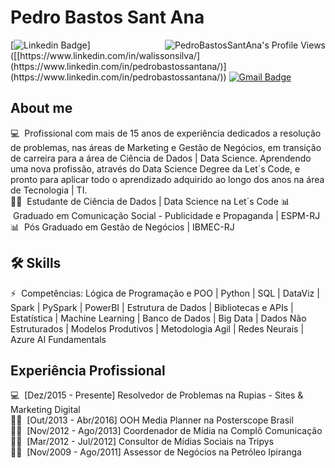 # Pedro Bastos Sant Ana

<img align="right" src="https://komarev.com/ghpvc/?username=pedrobsantana" alt="PedroBastosSantAna's Profile Views" />

[![Linkedin Badge](https://img.shields.io/badge/LinkedIn-PedroBastosSantAna-blue?style=flat-square&logo=Linkedin&logoColor=white&link=[https://www.linkedin.com/in/walissonsilva/](https://www.linkedin.com/in/pedrobastossantana/))]([[https://www.linkedin.com/in/walissonsilva/](https://www.linkedin.com/in/pedrobastossantana/)](https://www.linkedin.com/in/pedrobastossantana/)) 
[![Gmail Badge](https://img.shields.io/badge/-pedrosan84@gmail.com-c14438?style=flat-square&logo=Gmail&logoColor=white&link=mailto:pedrosan84@gmail.com)](mailto:pedrosan84@gmail.com)

## About me

💻 &nbsp;Profissional com mais de 15 anos de experiência dedicados a resolução de problemas, nas áreas de Marketing e Gestão de Negócios, em transição de carreira para a área de Ciência de Dados | Data Science. Aprendendo uma nova profissão, através do Data Science Degree da Let´s Code, e pronto para aplicar todo o aprendizado adquirido ao longo dos anos na área de Tecnologia | TI.  
👨‍🏫 &nbsp;Estudante de Ciência de Dados | Data Science na Let´s Code
📊 &nbsp;Graduado em Comunicação Social - Publicidade e Propaganda | ESPM-RJ  
📊 &nbsp;Pós Graduado em Gestão de Negócios | IBMEC-RJ 

## 🛠️ Skills

⚡ &nbsp;Competências: Lógica de Programação e POO | Python | SQL | DataViz | Spark | PySpark | PowerBI | Estrutura de Dados | Bibliotecas e APIs | Estatística | Machine Learning | Banco de Dados | Big Data | Dados Não Estruturados | Modelos Produtivos | Metodologia Agil | Redes Neurais | Azure AI Fundamentals

## Experiência Profissional

💻 &nbsp;[Dez/2015 - Presente] Resolvedor de Problemas na Rupias - Sites & Marketing Digital  
👨‍🏫 &nbsp;[Out/2013 - Abr/2016] OOH Media Planner na Posterscope Brasil  
👨‍🏫 &nbsp;[Nov/2012 - Ago/2013] Coordenador de Mídia na Complô Comunicação  
👨‍🏫 &nbsp;[Mar/2012 - Jul/2012] Consultor de Mídias Sociais na Tripys  
👨‍🏫 &nbsp;[Nov/2009 - Ago/2011] Assessor de Negócios na Petróleo Ipiranga
